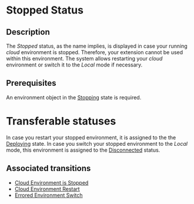 # Stopped Status 
## Description
The *Stopped* status, as the name implies, is displayed in case your running *cloud* environment is stopped. Therefore, your extension cannot be used within this environment. The system allows restarting your *cloud* environment or switch it to the *Local* mode if necessary.

## Prerequisites
An environment object in the [Stopping](s-d-stopping.html) state is required.

# Transferable statuses
In case you restart your stopped environment, it is assigned to the the [Deploying](s-b-deploying.html) state.
In case you switch your stopped environment to the *Local* mode, this environment is assigned to the [Disconnected](s-g-disconnected) status.

## Associated transitions
* [Cloud Environment is Stopped](t-5-stopping-stopped.html)
* [Cloud Environment Restart](t-6-stopped-deploying.html)
* [Errored Environment Switch](t-13-error-disconnected.html)
